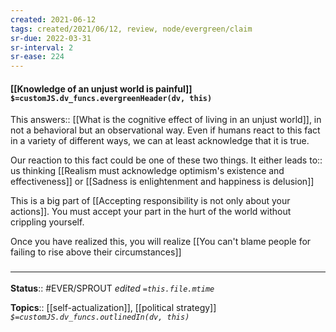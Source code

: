 ```yaml
---
created: 2021-06-12
tags: created/2021/06/12, review, node/evergreen/claim
sr-due: 2022-03-31
sr-interval: 2
sr-ease: 224
---
```


#### [[Knowledge of an unjust world is painful]] `$=customJS.dv_funcs.evergreenHeader(dv, this)`

This 
answers:: [[What is the cognitive effect of living in an unjust world]],
in not a behavioral but an observational way.
Even if humans react to this fact in a variety of different ways, we can at least acknowledge that it is true.

Our reaction to this fact could be one of these two things.
It either
leads to:: us thinking [[Realism must acknowledge optimism's existence and effectiveness]] or [[Sadness is enlightenment and happiness is delusion]]

This is a big part of [[Accepting responsibility is not only about your actions]]. You must accept your part in the hurt of the world without crippling yourself.

Once you have realized this, you will realize [[You can't blame people for failing to rise above their circumstances]]

### <hr class="footnote"/>

**Status**:: #EVER/SPROUT 
*edited `=this.file.mtime`*

**Topics**::  [[self-actualization]], [[political strategy]]
*`$=customJS.dv_funcs.outlinedIn(dv, this)`*
